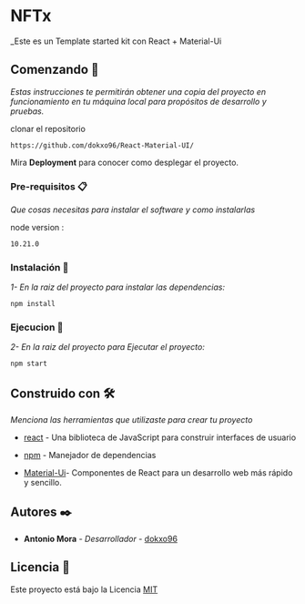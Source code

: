 # NFTx

_Este es un Template started kit con React + Material-Ui

## Comenzando 🚀

_Estas instrucciones te permitirán obtener una copia del proyecto en funcionamiento en tu máquina local para propósitos de desarrollo y pruebas._

clonar el repositorio
```
https://github.com/dokxo96/React-Material-UI/
```
Mira **Deployment** para conocer como desplegar el proyecto.


### Pre-requisitos 📋

_Que cosas necesitas para instalar el software y como instalarlas_

node version :
```bash
10.21.0
```

### Instalación 🔧

_1- En la raiz del proyecto para instalar las dependencias:_

```bash
npm install
```
 


### Ejecucion 🔧

_2- En la raiz del proyecto para Ejecutar el proyecto:_

```bash
npm start
```
 

## Construido con 🛠️

_Menciona las herramientas que utilizaste para crear tu proyecto_

* [react](https://es.reactjs.org/) - Una biblioteca de JavaScript para construir interfaces de usuario 
  
* [npm](https://www.npmjs.com/) - Manejador de dependencias
 
* [Material-Ui](https://material-ui.com/es/)-  Componentes de React para un desarrollo web más rápido y sencillo. 

 

 
 
## Autores ✒️

  
* **Antonio Mora** - *Desarrollador* - [dokxo96](https://github.com/dokxo96)

 
## Licencia 📄

Este proyecto está bajo la Licencia  [MIT](https://choosealicense.com/licenses/mit/)
